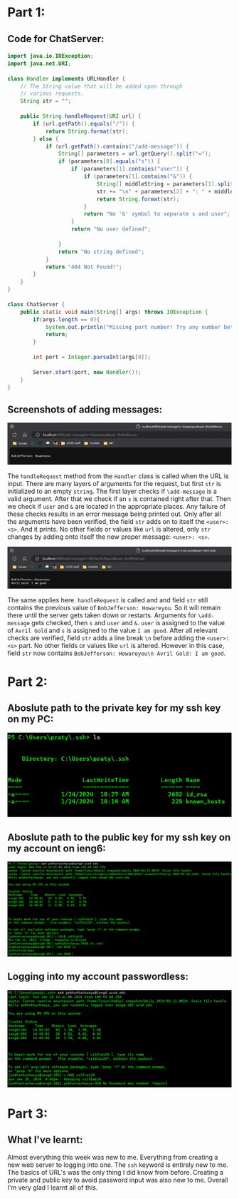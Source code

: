 # Part 1:

## Code for ChatServer:

```java
import java.io.IOException;
import java.net.URI;

class Handler implements URLHandler {
    // The String value that will be added upon through
    // various requests.
    String str = "";

    public String handleRequest(URI url) {
        if (url.getPath().equals("/")) {
            return String.format(str);
        } else {
            if (url.getPath().contains("/add-message")) {
                String[] parameters = url.getQuery().split("=");
                if (parameters[0].equals("s")) {
                    if (parameters[1].contains("user")) {
                        if (parameters[1].contains("&")) {
                            String[] middleString = parameters[1].split("&");
                            str += "\n" + parameters[2] + ": " + middleString[0];
                            return String.format(str);
                        }
                        return "No '&' symbol to separate s and user";
                    }
                    return "No user defined";

                }
                return "No string defined";
            }
            return "404 Not Found!";
        }
    }
}

class ChatServer {
    public static void main(String[] args) throws IOException {
        if(args.length == 0){
            System.out.println("Missing port number! Try any number between 1024 to 49151");
            return;
        }

        int port = Integer.parseInt(args[0]);

        Server.start(port, new Handler());
    }
}
```

## Screenshots of adding messages:

![Image](Screenshot2024-01-28155734.png)

The `handleRequest` method from the `Handler` class is called when the URL is input. There are many layers of arguments for the request, but first `str` is initialized to an empty `string`. The first layer checks if `\add-message` is a valid argument. After that we check if an `s` is contained right after that. Then we check if `user` and `&` are located in the appropriate places. Any failure of these checks results in an error message being printed out. Only after all the arguments have been verified, the field `str` adds on to itself the `<user>: <s>`. And it prints. No other fields or values like `url` is altered, only `str` changes by adding onto itself the new proper message: `<user>: <s>`. 


![Image](Screenshot2024-01-28161853.png)

The same applies here. `handleRequest` is called and and field `str` still contains the previous value of `BobJefferson: Howareyou`. So it will remain there until the server gets taken down or restarts. Arguments for `\add-message` gets checked, then `s` and `user` and `&`. `user` is assigned to the value of `Avril Gold` and `s` is assigned to the value `I am good`. After all relevant checks are verified, field `str` adds a line break `\n` before adding the `<user>: <s>` part. No other fields or values like `url` is altered. However in this case, field `str` now contains `BobJefferson: Howareyou\n Avril Gold: I am good`.

# Part 2:

## Aboslute path to the private key for my ssh key on my PC:

![Image](Screenshot2024-02-12143603.png)

## Aboslute path to the public key for my ssh key on my account on ieng6:

![Image](Screenshot2024-02-12145321.png)

## Logging into my account passwordless:

![Image](Screenshot2024-01-28164548.png)

# Part 3:

## What I've learnt:

Almost everything this week was new to me. Everything from creating a new web server to logging into one. The `ssh` keyword is entirely new to me. The basics of URL's was the only thing I did know from before. Creating a private and public key to avoid password input was also new to me. Overall I'm very glad I learnt all of this. 
